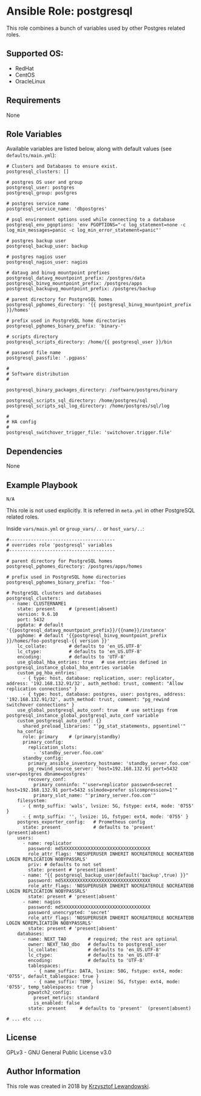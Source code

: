 Ansible Role: postgresql
========================

This role combines a bunch of variables used by other Postgres related roles.

Supported OS:
-------------
* RedHat
* CentOS
* OracleLinux

Requirements
------------

None

Role Variables
--------------

Available variables are listed below, along with default values (see `defaults/main.yml`):

    # Clusters and Databases to ensure exist.
    postgresql_clusters: []

    # postgres OS user and group
    postgresql_user: postgres
    postgresql_group: postgres

    # postgres service name
    postgresql_service_name: 'dbpostgres'

    # psql environment options used while connecting to a database
    postgresql_env_pgoptions: 'env PGOPTIONS="-c log_statement=none -c log_min_messages=panic -c log_min_error_statement=panic"'

    # postgres backup user
    postgresql_backup_user: backup

    # postgres nagios user
    postgresql_nagios_user: nagios

    # datavg and binvg mountpoint prefixes
    postgresql_datavg_mountpoint_prefix: /postgres/data
    postgresql_binvg_mountpoint_prefix: /postgres/apps
    postgresql_backupvg_mountpoint_prefix: /postgres/backup

    # parent directory for PostgreSQL homes
    postgresql_pghomes_directory: '{{ postgresql_binvg_mountpoint_prefix }}/homes'

    # prefix used in PostgreSQL home directories
    postgresql_pghomes_binary_prefix: 'binary-'

    # scripts directory
    postgresql_scripts_directory: /home/{{ postgresql_user }}/bin

    # password file name
    postgresql_passfile: '.pgpass'

    #
    # Software distribution
    #

    postgresql_binary_packages_directory: /software/postgres/binary

    postgresql_scripts_sql_directory: /home/postgres/sql
    postgresql_scripts_sql_log_directory: /home/postgres/sql/log

    #
    # HA config
    #
    postgresql_switchover_trigger_file: 'switchover.trigger.file'


Dependencies
------------

None

Example Playbook
----------------

`N/A`

This role is not used explicitly. It is referred in `meta.yml` in other PostgreSQL related roles.

Inside `vars/main.yml` or `group_vars/..` or `host_vars/..`:

    #---------------------------------------
    # overrides role 'postgresql' variables
    #---------------------------------------

    # parent directory for PostgreSQL homes
    postgresql_pghomes_directory: /postgres/apps/homes

    # prefix used in PostgreSQL home directories
    postgresql_pghomes_binary_prefix: 'foo-'

    # PostgreSQL clusters and databases
    postgresql_clusters:
      - name: CLUSTERNAME1 
        state: present     # (present|absent)
        version: 9.6.10
        port: 5432
        pgdata: # default '{{postgresql_datavg_mountpoint_prefix}}/{{name}}/instance'
        pghome: # default '{{postgresql_binvg_mountpoint_prefix }}/homes/foo-postgresql-{{ version }}'
        lc_collate:        # defaults to 'en_US.UTF-8'
        lc_ctype:          # defaults to 'en_US.UTF-8'
        encoding:          # defaults to 'UTF-8'
        use_global_hba_entries: true   # use entries defined in postgresql_instance_global_hba_entries variable
        custom_pg_hba_entries:
          - { type: host, database: replication, user: replicator, address: '192.168.132.91/32', auth_method: trust, comment: "Allow replication connections" }
          - { type: host, database: postgres, user: postgres, address: '192.168.132.91/32', auth_method: trust, comment: "pg_rewind switchover connections" }
        use_global_postgresql_auto_conf: true   # use settings from postgresql_instance_global_postgresql_auto_conf variable
        custom_postgresql_auto_conf: {}
          shared_preload_libraries: "'pg_stat_statements, pgsentinel'"
        ha_config:
          role: primary    # (primary|standby)
          primary_config:
            replication_slots:
              - 'standby_server.foo.com'
          standby_config:
            primary_ansible_inventory_hostname: 'standby_server.foo.com'
            pg_rewind_source_server: 'host=192.168.132.91 port=5432 user=postgres dbname=postgres'
            recovery_conf:
              primary_conninfo: "'user=replicator password=secret host=192.168.132.91 port=5432 sslmode=prefer sslcompression=1'"
              primary_slot_name: "'primary_server.foo.com'"
        filesystem:
          - { mntp_suffix: 'wals', lvsize: 5G, fstype: ext4, mode: '0755' }
          - { mntp_suffix: '', lvsize: 1G, fstype: ext4, mode: '0755' }
        postgres_exporter_config:   # Prometheus config
          state: present            # defaults to 'present'  (present|absent)
        users:
          - name: replicator
            password: md5XXXXXXXXXXXXXXXXXXXXXXXXXXXXXXXX
            role_attr_flags: 'NOSUPERUSER INHERIT NOCREATEROLE NOCREATEDB LOGIN REPLICATION NOBYPASSRLS'
            priv: # defaults to not set
            state: present # 'present|absent'
          - name: "{{ postgresql_backup_user|default('backup',true) }}"
            password: md5XXXXXXXXXXXXXXXXXXXXXXXXXXXXXXXX
            role_attr_flags: 'NOSUPERUSER INHERIT NOCREATEROLE NOCREATEDB LOGIN REPLICATION NOBYPASSRLS'
            state: present # 'present|absent'
          - name: nagios
            password: md5XXXXXXXXXXXXXXXXXXXXXXXXXXXXXXXX
            password_unencrypted: 'secret'
            role_attr_flags: 'NOSUPERUSER INHERIT NOCREATEROLE NOCREATEDB LOGIN NOREPLICATION NOBYPASSRLS'
            state: present # 'present|absent'
        databases:
          - name: NEXT_TAO        # required; the rest are optional
            owner: NEXT_TAO_dbo   # defaults to postgresql_user
            lc_collate:           # defaults to 'en_US.UTF-8'
            lc_ctype:             # defaults to 'en_US.UTF-8'
            encoding:             # defaults to 'UTF-8'
            tablespaces:
              - { name_suffix: DATA, lvsize: 50G, fstype: ext4, mode: '0755', default_tablespace: true }
              - { name_suffix: TEMP, lvsize: 5G, fstype: ext4, mode: '0755', temp_tablespaces: true }
            pgwatch2_config:
              preset_metrics: standard
              is_enabled: false
            state: present     # defaults to 'present'  (present|absent)

    # ... etc ...


License
-------

GPLv3 - GNU General Public License v3.0

Author Information
------------------

This role was created in 2018 by [Krzysztof Lewandowski](mailto:Krzysztof.Lewandowski@fastmail.fm).


